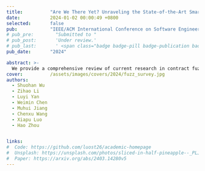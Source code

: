 ```yaml
---
title:          "Are We There Yet? Unraveling the State-of-the-Art Smart Contract Fuzzers"
date:           2024-01-02 00:00:49 +0800
selected:       false
pub:            "IEEE/ACM International Conference on Software Engineering (ICSE)"
# pub_pre:        "Submitted to "
# pub_post:       'Under review.'
# pub_last:       ' <span class="badge badge-pill badge-publication badge-success">Spotlight</span>'
pub_date:       "2024"

abstract: >-
  We provide a comprehensive review of current research in contract fuzzing, and conduct an in-depth empirical study to evaluate state-of-the-art contract fuzzers’ usability. 
cover:          /assets/images/covers/2024/fuzz_survey.jpg
authors:
  - Shuohan Wu
  - Zihao Li
  - Luyi Yan
  - Weimin Chen
  - Muhui Jiang
  - Chenxu Wang
  - Xiapu Luo
  - Hao Zhou


links:
#  Code: https://github.com/luost26/academic-homepage
#  Unsplash: https://unsplash.com/photos/sliced-in-half-pineapple--_PLJZmHZzk
#  Paper: https://arxiv.org/abs/2403.14280v5
---
```

